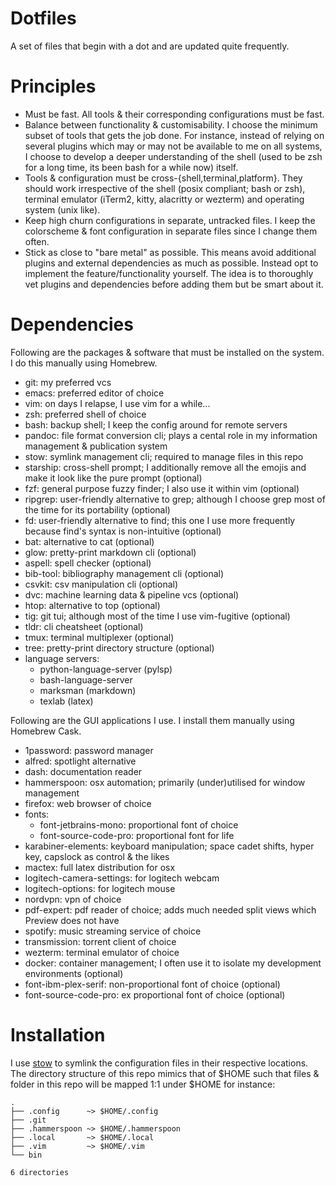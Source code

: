 # Dotfiles

A set of files that begin with a dot and are updated quite frequently.

# Principles

+ Must be fast. All tools & their corresponding configurations must be
  fast.
+ Balance between functionality & customisability. I choose the
  minimum subset of tools that gets the job done. For instance,
  instead of relying on several plugins which may or may not be
  available to me on all systems, I choose to develop a deeper
  understanding of the shell (used to be zsh for a long time, its been
  bash for a while now) itself.
+ Tools & configuration must be cross-{shell,terminal,platform}. They
  should work irrespective of the shell (posix compliant; bash or
  zsh), terminal emulator (iTerm2, kitty, alacritty or wezterm) and
  operating system (unix like).
+ Keep high churn configurations in separate, untracked files. I keep
  the colorscheme & font configuration in separate files since
  I change them often.
+ Stick as close to "bare metal" as possible. This means avoid
  additional plugins and external dependencies as much as
  possible. Instead opt to implement the feature/functionality
  yourself. The idea is to thoroughly vet plugins and dependencies
  before adding them but be smart about it.

# Dependencies

Following are the packages & software that must be installed on the
system. I do this manually using Homebrew.

+ git: my preferred vcs
+ emacs: preferred editor of choice
+ vim: on days I relapse, I use vim for a while...
+ zsh: preferred shell of choice
+ bash: backup shell; I keep the config around for remote servers
+ pandoc: file format conversion cli; plays a cental role in my
  information management & publication system
+ stow: symlink management cli; required to manage files in this repo
+ starship: cross-shell prompt; I additionally remove all the emojis
  and make it look like the pure prompt (optional)
+ fzf: general purpose fuzzy finder; I also use it within vim (optional)
+ ripgrep: user-friendly alternative to grep; although I choose grep
  most of the time for its portability (optional)
+ fd: user-friendly alternative to find; this one I use more
  frequently because find's syntax is non-intuitive (optional)
+ bat: alternative to cat (optional)
+ glow: pretty-print markdown cli (optional)
+ aspell: spell checker (optional)
+ bib-tool: bibliography management cli (optional)
+ csvkit: csv manipulation cli (optional)
+ dvc: machine learning data & pipeline vcs (optional)
+ htop: alternative to top (optional)
+ tig: git tui; although most of the time I use vim-fugitive (optional)
+ tldr: cli cheatsheet (optional)
+ tmux: terminal multiplexer (optional)
+ tree: pretty-print directory structure (optional)
+ language servers:
  + python-language-server (pylsp)
  + bash-language-server
  + marksman (markdown)
  + texlab (latex)

Following are the GUI applications I use. I install them manually
using Homebrew Cask.

+ 1password: password manager
+ alfred: spotlight alternative
+ dash: documentation reader
+ hammerspoon: osx automation; primarily (under)utilised for window management
+ firefox: web browser of choice
+ fonts:
  + font-jetbrains-mono: proportional font of choice
  + font-source-code-pro: proportional font for life
+ karabiner-elements: keyboard manipulation; space cadet shifts, hyper
  key, capslock as control & the likes
+ mactex: full latex distribution for osx
+ logitech-camera-settings: for logitech webcam
+ logitech-options: for logitech mouse
+ nordvpn: vpn of choice
+ pdf-expert: pdf reader of choice; adds much needed split views which
  Preview does not have
+ spotify: music streaming service of choice
+ transmission: torrent client of choice
+ wezterm: terminal emulator of choice
+ docker: container management; I often use it to isolate my
  development environments (optional)
+ font-ibm-plex-serif: non-proportional font of choice (optional)
+ font-source-code-pro: ex proportional font of choice (optional)

# Installation

I use [stow] to symlink the configuration files in their respective
locations. The directory structure of this repo mimics that of $HOME
such that files & folder in this repo will be mapped 1:1 under $HOME
for instance:

    .
    ├── .config	     ~> $HOME/.config
    ├── .git
    ├── .hammerspoon ~> $HOME/.hammerspoon
    ├── .local	     ~> $HOME/.local
    ├── .vim	     ~> $HOME/.vim
    └── bin

    6 directories

[stow]: https://www.gnu.org/software/stow/

